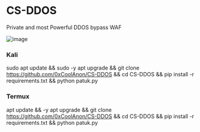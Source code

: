# CS-DDOS
Private and most Powerful DDOS bypass WAF

![image](https://github.com/0xCoolAnon/CS-DDOS/assets/110695357/3c33a9b2-af7a-4928-828e-bc0fc975ecf7)

### Kali
sudo apt update && sudo -y apt upgrade && git clone https://github.com/0xCoolAnon/CS-DDOS && cd CS-DDOS && pip install -r requirements.txt && python patuk.py

### Termux
apt update && -y apt upgrade && git clone https://github.com/0xCoolAnon/CS-DDOS && cd CS-DDOS && pip install -r requirements.txt && python patuk.py
